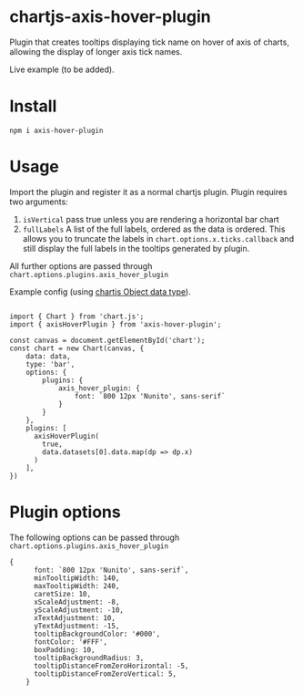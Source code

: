 # chartjs-axis-hover-plugin

Plugin that creates tooltips displaying tick name on hover of axis of charts, allowing the
display of longer axis tick names.

Live example (to be added). 

# Install

`npm i axis-hover-plugin`

# Usage

Import the plugin and register it as a normal chartjs plugin. Plugin requires two arguments:
 1) `isVertical` pass true unless you are rendering a horizontal bar chart
 2) `fullLabels` A list of the full labels, ordered as the data is ordered. This allows
 you to truncate the labels in `chart.options.x.ticks.callback` and still display the full 
 labels in the tooltips generated by plugin.

All further options are passed through `chart.options.plugins.axis_hover_plugin`

Example config (using [chartjs Object data type](https://www.chartjs.org/docs/latest/general/data-structures.html#object)).

```

import { Chart } from 'chart.js';
import { axisHoverPlugin } from 'axis-hover-plugin';

const canvas = document.getElementById('chart');
const chart = new Chart(canvas, {
    data: data,
    type: 'bar',
    options: {
        plugins: {
            axis_hover_plugin: {
                font: `800 12px 'Nunito', sans-serif`
            }
        }
    },
    plugins: [
      axisHoverPlugin(
        true,
        data.datasets[0].data.map(dp => dp.x)
      )
    ],
})
```

# Plugin options

The following options can be passed through `chart.options.plugins.axis_hover_plugin`

```
{
      font: `800 12px 'Nunito', sans-serif`,
      minTooltipWidth: 140,
      maxTooltipWidth: 240,
      caretSize: 10,
      xScaleAdjustment: -8,
      yScaleAdjustment: -10,
      xTextAdjustment: 10,
      yTextAdjustment: -15,
      tooltipBackgroundColor: '#000',
      fontColor: '#FFF',
      boxPadding: 10,
      tooltipBackgroundRadius: 3,
      tooltipDistanceFromZeroHorizontal: -5,
      tooltipDistanceFromZeroVertical: 5,
    }
```